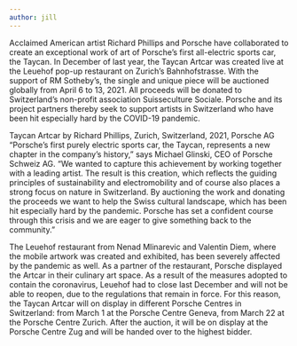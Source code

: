 ```yaml
---
author: jill
---
```


Acclaimed American artist Richard Phillips and Porsche have collaborated to create an exceptional work of art of Porsche’s first all-electric sports car, the Taycan. In December of last year, the Taycan Artcar was created live at the Leuehof pop-up restaurant on Zurich’s Bahnhofstrasse. With the support of RM Sotheby’s, the single and unique piece will be auctioned globally from April 6 to 13, 2021. All proceeds will be donated to Switzerland’s non-profit association Suisseculture Sociale. Porsche and its project partners thereby seek to support artists in Switzerland who have been hit especially hard by the COVID-19 pandemic.


Taycan Artcar by Richard Phillips, Zurich, Switzerland, 2021, Porsche AG
“Porsche’s first purely electric sports car, the Taycan, represents a new chapter in the company’s history,” says Michael Glinski, CEO of Porsche Schweiz AG. “We wanted to capture this achievement by working together with a leading artist. The result is this creation, which reflects the guiding principles of sustainability and electromobility and of course also places a strong focus on nature in Switzerland. By auctioning the work and donating the proceeds we want to help the Swiss cultural landscape, which has been hit especially hard by the pandemic. Porsche has set a confident course through this crisis and we are eager to give something back to the community.”

The Leuehof restaurant from Nenad Mlinarevic and Valentin Diem, where the mobile artwork was created and exhibited, has been severely affected by the pandemic as well. As a partner of the restaurant, Porsche displayed the Artcar in their culinary art space. As a result of the measures adopted to contain the coronavirus, Leuehof had to close last December and will not be able to reopen, due to the regulations that remain in force. For this reason, the Taycan Artcar will on display in different Porsche Centres in Switzerland: from March 1 at the Porsche Centre Geneva, from March 22 at the Porsche Centre Zurich. After the auction, it will be on display at the Porsche Centre Zug and will be handed over to the highest bidder.
